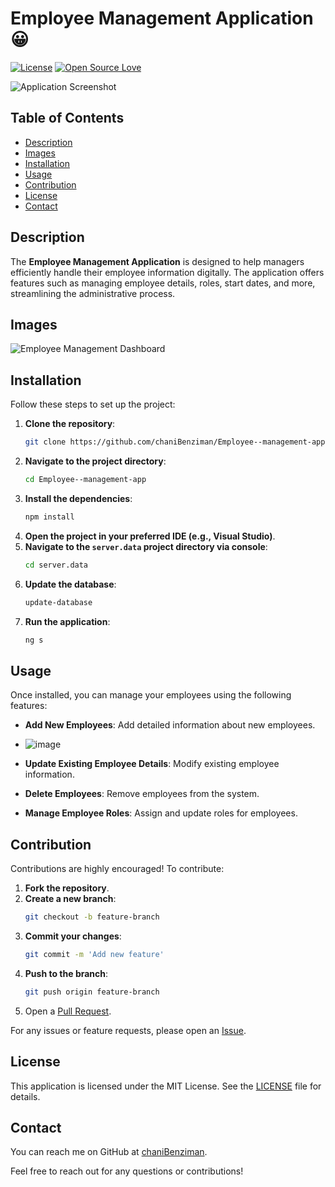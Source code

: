 # Employee Management Application 😀
[![License](https://img.shields.io/badge/license-MIT-blue.svg)](LICENSE)
[![Open Source Love](https://badges.frapsoft.com/os/v1/open-source.svg?v=103)](https://github.com/ellerbrock/open-source-badge/)


![Application Screenshot](https://github.com/chaniBenziman/Employee--management-app/assets/149331780/80c3d321-1157-4b61-bcbd-7f878187b564)

## Table of Contents
- [Description](#description)
- [Images](#images)
- [Installation](#installation)
- [Usage](#usage)
- [Contribution](#contribution)
- [License](#license)
- [Contact](#contact)

## Description
The **Employee Management Application** is designed to help managers efficiently handle their employee information digitally. The application offers features such as managing employee details, roles, start dates, and more, streamlining the administrative process.

## Images
![Employee Management Dashboard](https://github.com/chaniBenziman/Employee--management-app/assets/149331780/e6a9800a-8458-4ca5-91bf-9c714960680c)

## Installation
Follow these steps to set up the project:

1. **Clone the repository**:
    ```bash
    git clone https://github.com/chaniBenziman/Employee--management-app.git
    ```
2. **Navigate to the project directory**:
    ```bash
    cd Employee--management-app
    ```
3. **Install the dependencies**:
    ```bash
    npm install
    ```
4. **Open the project in your preferred IDE (e.g., Visual Studio)**.
5. **Navigate to the `server.data` project directory via console**:
    ```bash
    cd server.data
    ```
6. **Update the database**:
    ```bash
    update-database
    ```
7. **Run the application**:
    ```bash
    ng s
    ```

## Usage
Once installed, you can manage your employees using the following features:
- **Add New Employees**: Add detailed information about new employees.
- ![image](https://github.com/chaniBenziman/Employee--management-app/assets/149331780/964225fc-4ace-4a5e-8043-e92f080a4f39)

- **Update Existing Employee Details**: Modify existing employee information.
- **Delete Employees**: Remove employees from the system.
- **Manage Employee Roles**: Assign and update roles for employees.

## Contribution
Contributions are highly encouraged! To contribute:

1. **Fork the repository**.
2. **Create a new branch**:
    ```bash
    git checkout -b feature-branch
    ```
3. **Commit your changes**:
    ```bash
    git commit -m 'Add new feature'
    ```
4. **Push to the branch**:
    ```bash
    git push origin feature-branch
    ```
5. Open a [Pull Request](https://github.com/chaniBenziman/Employee--management-app/pulls).


For any issues or feature requests, please open an [Issue](https://github.com/chaniBenziman/Employee--management-app/issues).

## License
This application is licensed under the MIT License. See the [LICENSE](LICENSE) file for details.

## Contact
You can reach me on GitHub at [chaniBenziman](https://github.com/chaniBenziman).

Feel free to reach out for any questions or contributions!
